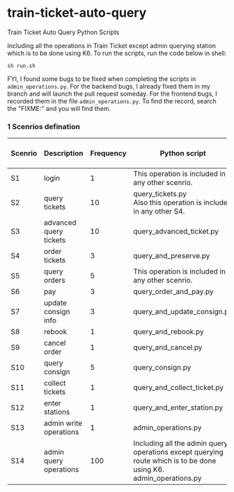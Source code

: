 # train-ticket-auto-query
Train Ticket Auto Query Python Scripts

Including all the operations in Train Ticket except admin querying station which is to be done using K6. To run the scripts, run the code below in shell:

```shell
sh run.sh
```

FYI, I found some bugs to be fixed when completing the scripts in `admin_operations.py`. For the backend bugs, I already fixed them in my branch and will launch the pull request someday. For the frontend bugs, I recorded them in the file `admin_operations.py`. To find the record, search the "FIXME:" and you will find them.



### 1 Scenrios defination

| Scenrio | Description            | Frequency | Python script                                                | Invocation times in script |
| ------- | ---------------------- | --------- | ------------------------------------------------------------ | -------------------------- |
| S1      | login                  | 1         | This operation is included in any other scenrio.             | —                          |
| S2      | query tickets          | 10        | query_tickets.py<br />Also this operation is included in any other S4. | 1000                       |
| S3      | advanced query tickets | 10        | query_advanced_ticket.py                                     | 200                        |
| S4      | order tickets          | 3         | query_and_preserve.py                                        | 1000                       |
| S5      | query orders           | 5         | This operation is included in any other scenrio.             | —                          |
| S6      | pay                    | 3         | query_order_and_pay.py                                       | 1                          |
| S7      | update consign info    | 3         | query_and_update_consign.py                                  | 1                          |
| S8      | rebook                 | 1         | query_and_rebook.py                                          | 1                          |
| S9      | cancel order           | 1         | query_and_cancel.py                                          | 1                          |
| S10     | query consign          | 5         | query_consign.py                                             | 1                          |
| S11     | collect tickets        | 1         | query_and_collect_ticket.py                                  | 1                          |
| S12     | enter stations         | 1         | query_and_enter_station.py                                   | 1                          |
| S13     | admin write operations | 1         | admin_operations.py                                          | 1                          |
| S14     | admin query operations | 100       | Including all the admin query operations except querying route which is to be done using K6.<br />admin_operations.py | 100                        |





